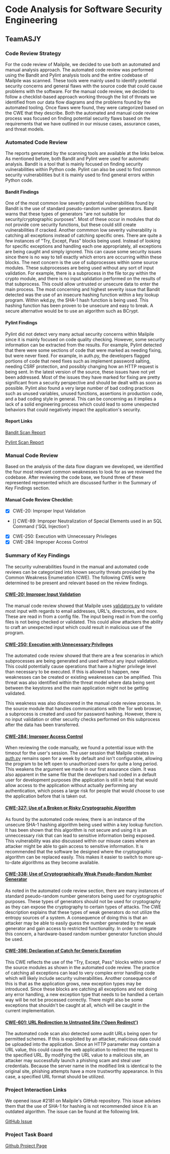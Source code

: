 # Code Analysis for Software Security Engineering
## TeamASJY

### Code Review Strategy

For the code review of Mailpile, we decided to use both an automated and manual analysis approach. The automated code review was performed using the Bandit and Pylint analysis tools and the entire codebase of Mailpile was scanned. These tools were mainly used to identify potential security concerns and general flaws with the source code that could cause problems with the software. For the manual code review, we decided to follow a checklist-based approach working through the list of threats we identified from our data flow diagrams and the problems found by the automated tooling. Once flaws were found, they were categorized based on the CWE that they describe. Both the automated and manual code review process was focused on finding potential security flaws based on the requirements that we have outlined in our misuse cases, assurance cases, and threat models.

### Automated Code Review

The reports generated by the scanning tools are available at the links below. As mentioned before, both Bandit and Pylint were used for automatic analysis. Bandit is a tool that is mainly focused on finding security vulnerabilities within Python code. Pylint can also be used to find common security vulnerabilities but it is mainly used to find general errors within Python code.

#### Bandit Findings

One of the most common low severity potential vulnerabilities found by Bandit is the use of standard pseudo-random number generators. Bandit warns that these types of generators "are not suitable for security/cryptographic purposes". Most of these occur in modules that do not provide core security functions, but these could still create vulnerabilities if cracked. Another commmon low severity vulnerability is catching all exceptions instead of catching specific ones. There are quite a few instances of "Try, Except, Pass" blocks being used. Instead of looking for specific exceptions and handling each one appropriately, all exceptions are being caught and simply ignored. This can cause some security issues since there is no way to tell exactly which errors are occurring within these blocks. The next concern is the use of subprocesses within some source modules. These subprocesses are being used without any sort of input validation. For example, there is a subprocess in the file tor.py within the crypto module, and there is no input validation performed on the results of that subprocess. This could allow untrusted or unsecure data to enter the main process. The most concerning and highest severity issue that Bandit detected was the use of an insecure hashing function within a key lookup program. Within wkd.py, the SHA-1 hash function is being used. This hashing function has been proven to be unsecure and easy to break. A secure alternative would be to use an algorithm such as BCrypt.

#### Pylint Findings

Pylint did not detect very many actual security concerns within Mailpile since it is mainly focused on code quality checking. However, some security information can be extracted from the results. For example, Pylint detected that there were some sections of code that were marked as needing fixing, but were never fixed. For example, in auth.py, the developers flagged portions of code that need fixes such as implement password salting, needing CSRF protection, and possibly changing how an HTTP request is being sent. In the latest version of the source, these issues have not yet been addressed. Most of the issues they have marked for fixing are pretty significant from a security perspective and should be dealt with as soon as possible. Pylint also found a very large number of bad coding practices such as unused variables, unused functions, assertions in production code, and a bad coding style in general. This can be concerning as it implies a lack of a solid engineering process which could lead to some unexpected behaviors that could negatively impact the application's security.

#### Report Links

[Bandit Scan Report](https://github.com/SethRedwine/CSCI8420-TeamASJY/blob/master/CodeAnalysis/Reports/BanditReport.txt)

[Pylint Scan Report](https://github.com/SethRedwine/CSCI8420-TeamASJY/blob/master/CodeAnalysis/Reports/PylintReport.txt)

### Manual Code Review

Based on the analysis of the data flow diagram we developed, we identified the four most relevant common weaknesses to look for as we reviewed the codebase. After reviewing the code base, we found three of these represented represented which are discussed further in the Summary of Key Findings section.

#### Manual Code Review Checklist:

- [X] CWE-20: Improper Input Validation
- [] CWE-89: Improper Neutralization of Special Elements used in an SQL Command ('SQL Injection')
- [X] CWE-250: Execution with Unnecessary Privileges
- [X] CWE-284: Improper Access Control

### Summary of Key Findings

The security vulnerabilities found in the manual and automated code reviews can be categorized into known security threats provided by the Common Weakness Enumeration (CWE). The following CWEs were determined to be present and relevant based on the review findings.

#### [CWE-20: Improper Input Validation](https://cwe.mitre.org/data/definitions/20.html)
The manual code review showed that Mailpile uses [validators.py](https://github.com/mailpile/Mailpile/blob/master/mailpile/config/validators.py) to validate most input with regards to email addresses, URL's, directories, and more. These are read in from a config file. The input being read in from the config files is not being checked or validated. This could allow attackers the ability to craft an unexpected input which could result in malicious use of the program.

#### [CWE-250: Execution with Unnecessary Privileges](https://cwe.mitre.org/data/definitions/250.html)

The automated code review showed that there are a few scenarios in which subprocesses are being generated and used without any input validation. This could potentially cause operations that have a higher privilege level than necessary to be executed. If this is allowed to happen, new weaknesses can be created or existing weaknesses can be amplified. This threat was also identified within the threat model where data being sent between the keystores and the main application might not be getting validated.

This weakness was also discovered in the manual code review process. In the source module that handles communications with the Tor web browser, a subprocess is created and used for password hashing. However, there is no input validation or other security checks performed on this subprocess after the data has been transferred.

#### [CWE-284: Improper Access Control](https://cwe.mitre.org/data/definitions/284.html)

When reviewing the code manually, we found a potential issue with the timeout for the user's session. The user session that Mailpile creates in [auth.py](https://github.com/mailpile/Mailpile/blob/master/mailpile/auth.py) remains open for a week by default and isn't configurable, allowing the program to be left open to unauthorized users for quite a long period. This weakens the argument we made in our first assurance claim. It was also apparent in the same file that the developers had coded in a default user for development purposes (the application is still in beta) that would allow access to the application without actually performing any authentication, which poses a large risk for people that would choose to use the application before that is taken out.

#### [CWE-327: Use of a Broken or Risky Cryptographic Algorithm](https://cwe.mitre.org/data/definitions/327.html)

As found by the automated code review, there is an instance of the unsecure SHA-1 hashing algorithm being used within a key lookup function. It has been shown that this algorithm is not secure and using it is an unneccessary risk that can lead to sensitive information being exposed. This vulnerability was also discussed within our misuse cases where an attacker might be able to gain access to sensitive information. It is recommended that the software be designed where the cryptographic algorithm can be replaced easily. This makes it easier to switch to more up-to-date algorithms as they become available.

#### [CWE-338: Use of Cryptographically Weak Pseudo-Random Number Generator](https://cwe.mitre.org/data/definitions/338.html)

As noted in the automated code review section, there are many instances of standard pseudo-random number generators being used for cryptographic purposes. These types of generators should not be used for cryptography as they can expose the cryptography to certain types of attacks. The CWE description explains that these types of weak generators do not utilize the entropy sources of a system. A consequence of doing this is that an attacker may be able to easily guess the number generated by the weak generator and gain access to restricted functionality. In order to mitigate this concern, a hardware-based random number generator function should be used.

#### [CWE-396: Declaration of Catch for Generic Exception](https://cwe.mitre.org/data/definitions/396.html)

This CWE reflects the use of the "Try, Except, Pass" blocks within some of the source modules as shown in the automated code review. The practice of catching all exceptions can lead to very complex error handling code which will likely include security vulnerabilities. Another consequence of this is that as the application grows, new exception types may be introduced. Since these blocks are catching all exceptions and not doing any error handling, a new exception type that needs to be handled a certain way will be not be processed correctly. There might also be some exceptions that shouldn't be caught at all, which will be caught in the current implementation.

#### [CWE-601: URL Redirection to Untrusted Site ('Open Redirect')](https://cwe.mitre.org/data/definitions/601.html)

The automated code scan also detected some audit URLs being open for permitted schemes. If this is exploited by an attacker, malicious data could be uploaded into the application. Since an HTTP parameter may contain a URL value, this could cause the web application to redirect the request to the specified URL. By modifying the URL value to a malicious site, an attacker may successfully launch a phishing scam and steal user credentials. Because the server name in the modified link is identical to the original site, phishing attempts have a more trustworthy appearance. In this case, a specified URL format should be utilized.

### Project Interaction Links

We opened issue #2181 on Mailpile's GitHub repository. This issue advises them that the use of SHA-1 for hashing is not recommended since it is an outdated algorithm. The issue can be found at the following link.

[GitHub Issue](https://github.com/mailpile/Mailpile/issues/2181)

### Project Task Board

[Github Project Page](https://github.com/SethRedwine/CSCI8420-TeamASJY/projects/6)
